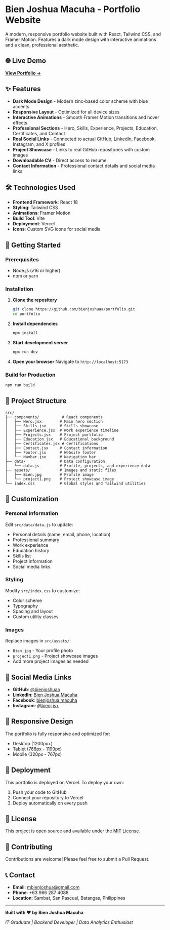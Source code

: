 # Bien Joshua Macuha - Portfolio Website

A modern, responsive portfolio website built with React, Tailwind CSS, and Framer Motion. Features a dark mode design with interactive animations and a clean, professional aesthetic.

## 🌐 Live Demo

**[View Portfolio →](https://bien-eosin.vercel.app/)**

## ✨ Features

- **Dark Mode Design** - Modern zinc-based color scheme with blue accents
- **Responsive Layout** - Optimized for all device sizes
- **Interactive Animations** - Smooth Framer Motion transitions and hover effects
- **Professional Sections** - Hero, Skills, Experience, Projects, Education, Certificates, and Contact
- **Real Social Links** - Connected to actual GitHub, LinkedIn, Facebook, Instagram, and X profiles
- **Project Showcase** - Links to real GitHub repositories with custom images
- **Downloadable CV** - Direct access to resume
- **Contact Information** - Professional contact details and social media links

## 🛠️ Technologies Used

- **Frontend Framework**: React 18
- **Styling**: Tailwind CSS
- **Animations**: Framer Motion
- **Build Tool**: Vite
- **Deployment**: Vercel
- **Icons**: Custom SVG icons for social media

## 🚀 Getting Started

### Prerequisites

- Node.js (v16 or higher)
- npm or yarn

### Installation

1. **Clone the repository**
   ```bash
   git clone https://github.com/bienjoshuaa/portfolio.git
   cd portfolio
   ```

2. **Install dependencies**
   ```bash
   npm install
   ```

3. **Start development server**
   ```bash
   npm run dev
   ```

4. **Open your browser**
   Navigate to `http://localhost:5173`

### Build for Production

```bash
npm run build
```

## 📁 Project Structure

```
src/
├── components/          # React components
│   ├── Hero.jsx        # Main hero section
│   ├── Skills.jsx      # Skills showcase
│   ├── Experience.jsx  # Work experience timeline
│   ├── Projects.jsx    # Project portfolio
│   ├── Education.jsx   # Educational background
│   ├── Certificates.jsx # Certifications
│   ├── Contact.jsx     # Contact information
│   ├── Footer.jsx      # Website footer
│   └── Navbar.jsx      # Navigation bar
├── data/               # Data configuration
│   └── data.js         # Profile, projects, and experience data
├── assets/             # Images and static files
│   ├── Bien.jpg        # Profile image
│   └── project1.png    # Project showcase image
└── index.css           # Global styles and Tailwind utilities
```

## 🎨 Customization

### Personal Information
Edit `src/data/data.js` to update:
- Personal details (name, email, phone, location)
- Professional summary
- Work experience
- Education history
- Skills list
- Project information
- Social media links

### Styling
Modify `src/index.css` to customize:
- Color scheme
- Typography
- Spacing and layout
- Custom utility classes

### Images
Replace images in `src/assets/`:
- `Bien.jpg` - Your profile photo
- `project1.png` - Project showcase images
- Add more project images as needed

## 🔗 Social Media Links

- **GitHub**: [@bienjoshuaa](https://github.com/bienjoshuaa)
- **LinkedIn**: [Bien Joshua Macuha](https://www.linkedin.com/in/bien-joshua-macuha-331150353)
- **Facebook**: [bienjoshua.macuha](https://www.facebook.com/bienjoshua.macuha)
- **Instagram**: [@bienj.jsx](https://www.instagram.com/bienj.jsx/)

## 📱 Responsive Design

The portfolio is fully responsive and optimized for:
- Desktop (1200px+)
- Tablet (768px - 1199px)
- Mobile (320px - 767px)

## 🚀 Deployment

This portfolio is deployed on Vercel. To deploy your own:

1. Push your code to GitHub
2. Connect your repository to Vercel
3. Deploy automatically on every push

## 📄 License

This project is open source and available under the [MIT License](LICENSE).

## 🤝 Contributing

Contributions are welcome! Please feel free to submit a Pull Request.

## 📞 Contact

- **Email**: mbienjoshua@gmail.com
- **Phone**: +63 966 287 4088
- **Location**: Sambat, San Pascual, Batangas, Philippines

---

**Built with ❤️ by Bien Joshua Macuha**

*IT Graduate | Backend Developer | Data Analytics Enthusiast*
